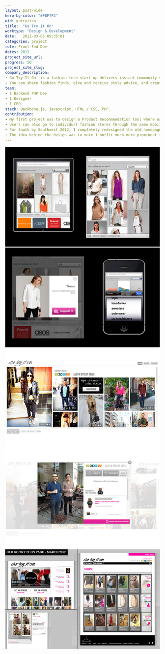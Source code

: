 ```yaml
---
layout: post-wide
hero-bg-color: "#F8F7F2"
uid: gotryiton
title:  "Go Try It On"
worktype: "Design & Development"
date:   2012-03-05 09:35:01
categories: project
role: Front End Dev
dates: 2012
project_site_url:
progress: 50
project_site_slug:
company_description:
- Go Try It On! is a fashion tech start up delivers instant community styling advice on your looks.
- You can share fashion finds, give and receive style advice, and create a shopping list of products you heart, all for free on your iPhone.
team:
- 1 Backend PHP Dev
- 1 Designer
- 1 CEO
stack: Backbone.js, javascript, HTML / CSS, PHP.
contribution:
- My first project was to design a Product Recommendation tool where users would be able to selected from a specified list of products and recommend them to other users complimenting their look.
- Users can also go to individual fashion stores through the same mobile view, find a product, and tag that product back into the Go Try It On App.
- For South by Southwest 2012, I completely redesigned the old homepage in time for South by Southwest March 2012.
- The idea behind the design was to make 1 outfit much more prominent than the rest in order to raise the quality level of the content and overall feel that the old website lacked. This was achieved by having a large carousel on the left taking up half the screen, and outfits tiled on the right.  Adding much more white space and making the photos more prominent.  The right hand side had infinite scroll and pagination.
---
```


<div class="showcase">
  <img src="/img/gotryiton/gtio-product-rec.jpg" alt="gtio-product-rec">
  <img src="/img/gotryiton/gtio-product-rec-2.jpg" alt="gtio-product-rec-2">
	<img src="/img/gotryiton/gtio-redesign.jpg" alt="gtio-redesign">
	<img src="/img/gotryiton/gtio-redesign-2.jpg" alt="gtio-redesign">
	<img src="/img/gotryiton/gtio-redesign-3.jpg" alt="gtio-redesign">
</div>